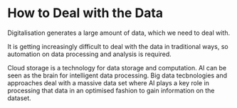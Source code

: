 # How to Deal with the Data 

Digitalisation generates a large amount of data, which we need to deal with.

 It is getting increasingly difficult to deal with the data in traditional ways, so automation on data processing and analysis is required. 
 
 Cloud storage is a technology for data storage and computation.
 AI can be seen as the brain for intelligent data processing. Big data tecbnologies and approaches deal with a massive data set where AI plays a key role in processing that data in an optimised fashion to gain information on the dataset. 
 